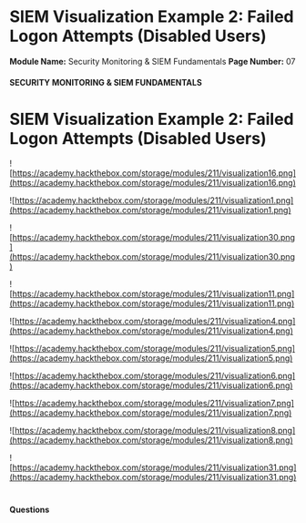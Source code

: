 <!--
 // Platform: Academy
// URL: https://academy.hackthebox.com/module/211/section/2274
// Platform Version: V1
// Module ID: 211
// Module Name: Security Monitoring & SIEM Fundamentals
// Module Difficulty: Easy
// Section ID: 2274
// Section Title: SIEM Visualization Example 2: Failed Logon Attempts (Disabled Users)
// Page Title: Security Monitoring & SIEM Fundamentals
// Page Number: 07
-->

# SIEM Visualization Example 2: Failed Logon Attempts (Disabled Users)

**Module Name:** Security Monitoring & SIEM Fundamentals **Page Number:** 07

#### SECURITY MONITORING & SIEM FUNDAMENTALS

# SIEM Visualization Example 2: Failed Logon Attempts (Disabled Users)

![https://academy.hackthebox.com/storage/modules/211/visualization16.png](https://academy.hackthebox.com/storage/modules/211/visualization16.png)

![https://academy.hackthebox.com/storage/modules/211/visualization1.png](https://academy.hackthebox.com/storage/modules/211/visualization1.png)

![https://academy.hackthebox.com/storage/modules/211/visualization30.png](https://academy.hackthebox.com/storage/modules/211/visualization30.png)

![https://academy.hackthebox.com/storage/modules/211/visualization11.png](https://academy.hackthebox.com/storage/modules/211/visualization11.png)

![https://academy.hackthebox.com/storage/modules/211/visualization4.png](https://academy.hackthebox.com/storage/modules/211/visualization4.png)

![https://academy.hackthebox.com/storage/modules/211/visualization5.png](https://academy.hackthebox.com/storage/modules/211/visualization5.png)

![https://academy.hackthebox.com/storage/modules/211/visualization6.png](https://academy.hackthebox.com/storage/modules/211/visualization6.png)

![https://academy.hackthebox.com/storage/modules/211/visualization7.png](https://academy.hackthebox.com/storage/modules/211/visualization7.png)

![https://academy.hackthebox.com/storage/modules/211/visualization8.png](https://academy.hackthebox.com/storage/modules/211/visualization8.png)

![https://academy.hackthebox.com/storage/modules/211/visualization31.png](https://academy.hackthebox.com/storage/modules/211/visualization31.png)

# 

# 

#### Questions

####